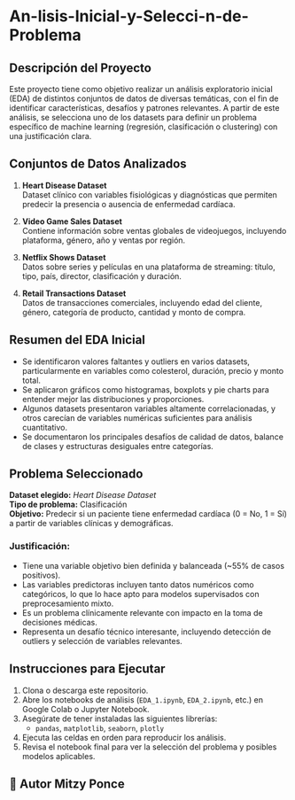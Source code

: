 # An-lisis-Inicial-y-Selecci-n-de-Problema
## Descripción del Proyecto

Este proyecto tiene como objetivo realizar un análisis exploratorio inicial (EDA) de distintos conjuntos de datos de diversas temáticas, con el fin de identificar características, desafíos y patrones relevantes. A partir de este análisis, se selecciona uno de los datasets para definir un problema específico de machine learning (regresión, clasificación o clustering) con una justificación clara.

## Conjuntos de Datos Analizados

1. **Heart Disease Dataset**  
   Dataset clínico con variables fisiológicas y diagnósticas que permiten predecir la presencia o ausencia de enfermedad cardíaca.

2. **Video Game Sales Dataset**  
   Contiene información sobre ventas globales de videojuegos, incluyendo plataforma, género, año y ventas por región.

3. **Netflix Shows Dataset**  
   Datos sobre series y películas en una plataforma de streaming: título, tipo, país, director, clasificación y duración.

4. **Retail Transactions Dataset**  
   Datos de transacciones comerciales, incluyendo edad del cliente, género, categoría de producto, cantidad y monto de compra.

## Resumen del EDA Inicial

- Se identificaron valores faltantes y outliers en varios datasets, particularmente en variables como colesterol, duración, precio y monto total.
- Se aplicaron gráficos como histogramas, boxplots y pie charts para entender mejor las distribuciones y proporciones.
- Algunos datasets presentaron variables altamente correlacionadas, y otros carecían de variables numéricas suficientes para análisis cuantitativo.
- Se documentaron los principales desafíos de calidad de datos, balance de clases y estructuras desiguales entre categorías.

## Problema Seleccionado

**Dataset elegido:** *Heart Disease Dataset*  
**Tipo de problema:** Clasificación  
**Objetivo:** Predecir si un paciente tiene enfermedad cardíaca (0 = No, 1 = Sí) a partir de variables clínicas y demográficas.

### Justificación:
- Tiene una variable objetivo bien definida y balanceada (~55% de casos positivos).
- Las variables predictoras incluyen tanto datos numéricos como categóricos, lo que lo hace apto para modelos supervisados con preprocesamiento mixto.
- Es un problema clínicamente relevante con impacto en la toma de decisiones médicas.
- Representa un desafío técnico interesante, incluyendo detección de outliers y selección de variables relevantes.

## Instrucciones para Ejecutar

1. Clona o descarga este repositorio.
2. Abre los notebooks de análisis (`EDA_1.ipynb`, `EDA_2.ipynb`, etc.) en Google Colab o Jupyter Notebook.
3. Asegúrate de tener instaladas las siguientes librerías:
   - `pandas`, `matplotlib`, `seaborn`, `plotly`
4. Ejecuta las celdas en orden para reproducir los análisis.
5. Revisa el notebook final para ver la selección del problema y posibles modelos aplicables.

## 👥 Autor Mitzy Ponce
